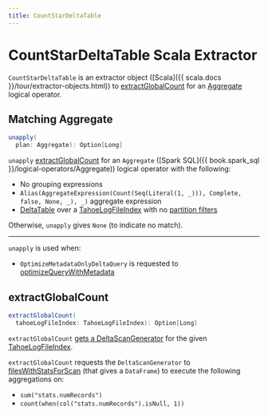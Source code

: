```yaml
---
title: CountStarDeltaTable
---
```


# CountStarDeltaTable Scala Extractor

`CountStarDeltaTable` is an extractor object ([Scala]({{ scala.docs }}/tour/extractor-objects.html)) to [extractGlobalCount](#extractGlobalCount) for an [Aggregate](#unapply) logical operator.

## <span id="unapply"> Matching Aggregate

```scala
unapply(
  plan: Aggregate): Option[Long]
```

`unapply` [extractGlobalCount](#extractGlobalCount) for an `Aggregate` ([Spark SQL]({{ book.spark_sql }}/logical-operators/Aggregate)) logical operator with the following:

* No grouping expressions
* `Alias(AggregateExpression(Count(Seq(Literal(1, _))), Complete, false, None, _), _)` aggregate expression
* [DeltaTable](../DeltaTable.md#unapply) over a [TahoeLogFileIndex](../TahoeLogFileIndex.md) with no [partition filters](../TahoeLogFileIndex.md#partitionFilters)

Otherwise, `unapply` gives `None` (to indicate no match).

---

`unapply` is used when:

* `OptimizeMetadataOnlyDeltaQuery` is requested to [optimizeQueryWithMetadata](OptimizeMetadataOnlyDeltaQuery.md#optimizeQueryWithMetadata)

## <span id="extractGlobalCount"> extractGlobalCount

```scala
extractGlobalCount(
  tahoeLogFileIndex: TahoeLogFileIndex): Option[Long]
```

`extractGlobalCount` [gets a DeltaScanGenerator](OptimizeMetadataOnlyDeltaQuery.md#getDeltaScanGenerator) for the given [TahoeLogFileIndex](../TahoeLogFileIndex.md).

`extractGlobalCount` requests the `DeltaScanGenerator` to [filesWithStatsForScan](DeltaScanGenerator.md#filesWithStatsForScan) (that gives a `DataFrame`) to execute the following aggregations on:

* `sum("stats.numRecords")`
* `count(when(col("stats.numRecords").isNull, 1))`
